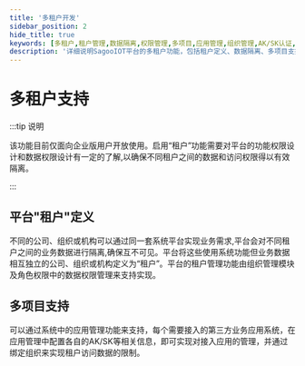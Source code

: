 ```yaml
---
title: '多租户开发'
sidebar_position: 2
hide_title: true
keywords: [多租户,租户管理,数据隔离,权限管理,多项目,应用管理,组织管理,AK/SK认证,访问控制,企业版]
description: '详细说明SagooIOT平台的多租户功能，包括租户定义、数据隔离、多项目支持和权限管理等完整的多租户开发指南。'
---
```


# 多租户支持

:::tip 说明

该功能目前仅面向企业版用户开放使用。启用“租户”功能需要对平台的功能权限设计和数据权限设计有一定的了解,以确保不同租户之间的数据和访问权限得以有效隔离。

:::

## 平台"租户"定义
不同的公司、组织或机构可以通过同一套系统平台实现业务需求,平台会对不同租户之间的业务数据进行隔离,确保互不可见。平台将这些使用系统功能但业务数据相互独立的公司、组织或机构定义为“租户”。平台的租户管理功能由组织管理模块及角色权限中的数据权限管理来支持实现。

## 多项目支持

可以通过系统中的应用管理功能来支持，每个需要接入的第三方业务应用系统，在应用管理中配置各自的AK/SK等相关信息，即可实现对接入应用的管理，并通过绑定组织来实现租户访问数据的限制。
